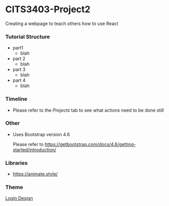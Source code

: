 # CITS3403-Project2
Creating a webpage to teach others how to use React

### Tutorial Structure 
- part1
  - blah
- part 2
  - blah
- part 3
  - blah
- part 4
  - blah

### Timeline
- Please refer to the *Projects* tab to see what actions need to be done still

### Other
- Uses Bootstrap version 4.6
  
  Please refer to https://getbootstrap.com/docs/4.6/getting-started/introduction/

### Libraries
- https://animate.style/


### Theme

[Login Design](https://profile.w3schools.com/log-in?redirect_url=https%3A%2F%2Fmy-learning.w3schools.com)

